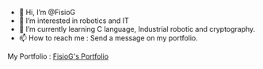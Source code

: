 - 👋 Hi, I’m @FisioG
- 👀 I’m interested in robotics and IT
- 🌱 I’m currently learning C language, Industrial robotic and cryptography.
- 📫 How to reach me : Send a message on my portfolio.


My Portfolio : [FisioG's Portfolio](https://fisiog.github.io/Portfolio/html/accueil)
<!---
FisioG/FisioG is a ✨ special ✨ repository because its `README.md` (this file) appears on your GitHub profile.
You can click the Preview link to take a look at your changes.
--->
